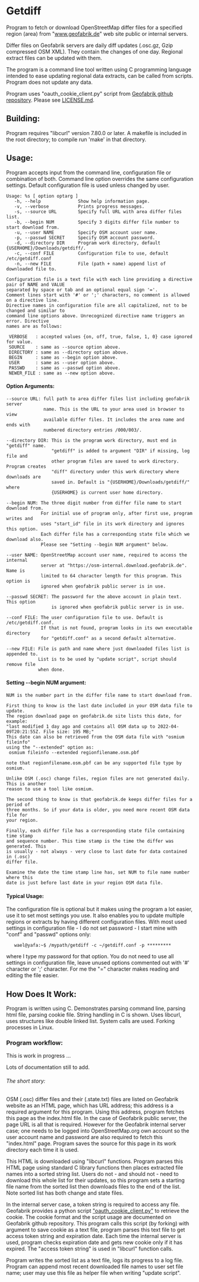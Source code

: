 # Getdiff
Program to fetch or download OpenStreetMap differ files for a specified region (area) from "www.geofabrik.de" web site public or internal servers.

Differ files on Geofabrik servers are daily diff updates (.osc.gz, Gzip compressed OSM XML). They contain the changes of one day. Regional extract files can be updated with them.

The program is a command line tool written using C programming language intended to ease updating regional data extracts, can be called from scripts. Program does not update any data.

Program uses "oauth_cookie_client.py" script from [Geofabrik github repository](https://github.com/geofabrik/sendfile_osm_oauth_protector/blob/master/doc/client.md). Please see [LICENSE.md](/LICENSE.md).

## Building:
Program requires "libcurl" version 7.80.0 or later. A makefile is included in the root directory; to compile run 'make' in that directory.

## Usage:
Program accepts input from the command line, configuration file or combination of both. Command line option overrides the same configuration settings. Default configuration file is used unless changed by user.
```
Usage: %s [ option optarg ]
   -h, --help              Show help information page.
   -v, --verbose           Prints progress messages.
   -s, --source URL        Specify full URL with area differ files list.
   -b, --begin NUM         Specify 3 digits differ file number to start download from.
   -u, --user NAME         Specify OSM account user name.
   -p, --passwd SECRET     Specify OSM account password.
   -d, --directory DIR     Program work directory, default {USERHOME}/Downloads/getdiff/.
   -c, --conf FILE         Configuration file to use, default /etc/getdiff.conf
   -n, --new FILE          File (path + name) append list of downloaded file to.

Configuration file is a text file with each line providing a directive pair of NAME and VALUE
separated by space or tab and an optional equal sign '='.
Comment lines start with '#' or ';' characters, no comment is allowed on a directive line.
Directive names in configuration file are all capitalized, not to be changed and similar to
command line options above. Unrecognized directive name triggers an error. Directive
names are as follows:

 VERBOSE   : accepted values {on, off, true, false, 1, 0} case ignored for value.
 SOURCE    : same as --source option above.
 DIRECTORY : same as --directory option above.
 BEGIN     : same as --begin option above.
 USER      : same as --user option above.
 PASSWD    : same as --passwd option above.
 NEWER_FILE : same as --new option above.
```

#### Option Arguments:
```
--source URL: full path to area differ files list including geofabrik server
              name. This is the URL to your area used in browser to view
              available differ files. It includes the area name and ends with
              numbered directory entries /000/003/.

--directory DIR: This is the program work directory, must end in "getdiff" name.
                 "getdiff" is added to argument "DIR" if missing, log file and
                 other program files are saved to work directory. Program creates
                 "diff" directory under this work directory where downloads are
                 saved in. Default is "{USERHOME}/Downloads/getdiff/" where
                 {USERHOME} is current user home directory.

--begin NUM: The three digit number from differ file name to start download from.
             For initial use of program only, after first use, program writes and
             uses "start_id" file in its work directory and ignores this option.
             Each differ file has a corresponding state file which we download also.
             Please see "Setting --begin NUM argument" below.

--user NAME: OpenStreetMap account user name, required to access the internal
             server at "https://osm-internal.download.geofabrik.de". Name is
             limited to 64 character length for this program. This option is
             ignored when geofabrik public server is in use.

--passwd SECRET: The password for the above account in plain text. This option
                 is ignored when geofabrik public server is in use.

--conf FILE: The user configuration file to use. Default is /etc/getdiff.conf.
             If that is not found, program looks in its own executable directory
             for "getdiff.conf" as a second default alternative.

--new FILE: File is path and name where just downloaded files list is appended to.
            List is to be used by "update script", script should remove file
            when done.
```
#### Setting --begin NUM argument:
```
NUM is the number part in the differ file name to start download from.

First thing to know is the last date included in your OSM data file to update.
The region download page on geofabrik.de site lists this date, for example:
"last modified 1 day ago and contains all OSM data up to 2022-04-09T20:21:55Z. File size: 195 MB;"
This date can also be retrieved from the OSM data file with "osmium fileinfo"
using the "--extended" option as:
 osmium fileinfo --extended regionfilename.osm.pbf

note that regionfilename.osm.pbf can be any supported file type by osmium.

Unlike OSM (.osc) change files, region files are not generated daily. This is another
reason to use a tool like osmium.

The second thing to know is that geofabrik.de keeps differ files for a period of
three months. So if your data is older, you need more recent OSM data file for
your region.

Finally, each differ file has a corresponding state file containing time stamp
and sequence number. This time stamp is the time the differ was generated. This
is usually - not always - very close to last date for data contained in (.osc)
differ file.

Examine the date the time stamp line has, set NUM to file name number where this
date is just before last date in your region OSM data file.
```
#### Typical Usage:

The configuration file is optional but it makes using the program a lot easier, use it to set most settings you use.
It also enables you to update multiple regions or extracts by having different configuration files. With most used
settings in configuration file - I do not set password - I start mine with "conf" and "passwd" options only:
```
   wael@yafa:~$ /mypath/getdiff -c ~/getdiff.conf -p *********
```
where I type my password for that option. You do not need to use all settings in configuration file, leave unused options
commented out with '#' character or ';' character. For me the "=" character makes reading and editing the file easier.

## How Does It Work:

Program is written using C. Demonstrates parsing command line, parsing html file, parsing cookie file.
String handling in C is shown. Uses libcurl, uses structures like double linked list. System calls are used. Forking processes in Linux.

### Program workflow:

This is work in progress ...

Lots of documentation still to add.

###### The short story:

OSM (.osc) differ files and their (.state.txt) files are listed on Geofabrik website as an HTML page, which has URL address;
this address is a required argument for this program. Using this address, program fetches
this page as the index.html file.
In the case of Geofabrik public server, the page URL is all that is required. However for
the Geofabrik internal server case; one needs to be logged into OpenStreetMap.org own
account so the user account name and password are also required to fetch this "index.html"
page. Program saves the source for this page in its work directory each time it is used.

This HTML is downloaded using "libcurl" functions. Program parses this HTML page using
standard C library functions then places extracted file names into a sorted string list.
Users do not - and should not - need to download this whole list for their updates, so
this program sets a starting file name from the sorted list then downloads files to the
end of the list. Note sorted list has both change and state files.

In the internal server case, a token string is required to access any file. Geofabrik provides
a python script ["oauth_cookie_client.py"](https://github.com/geofabrik/sendfile_osm_oauth_protector/blob/master/doc/client.md) to retrieve the cookie.
The cookie format and the script usage are documented on Geofabrik github repository.
This program calls this script  (by forking) with argument to save cookie as a text file, program parses this text file to get access token string and expiration date. Each time the internal server is used,
program checks expiration date and gets new cookie only if it has expired. The "access token string" is used in "libcurl" function calls.

Program writes the sorted list as a text file, logs its progress to a log file.
Program can append most recent downloaded file names to user set file name; user may use
this file as helper file when writing "update script".
